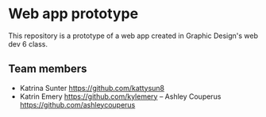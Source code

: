 # Web app prototype

This repository is a prototype of a web app created in Graphic Design's web dev 6 class.

## Team members

- Katrina Sunter <https://github.com/kattysun8>
- Katrin Emery <https://github.com/kylemery>
– Ashley Couperus <https://github.com/ashleycouperus>
